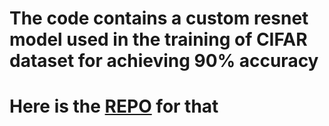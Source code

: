 # The code contains a custom resnet model used in the training of CIFAR dataset for achieving 90% accuracy

# Here is the [REPO](https://github.com/GunaKoppula/ERAV1---Session-10) for that 
